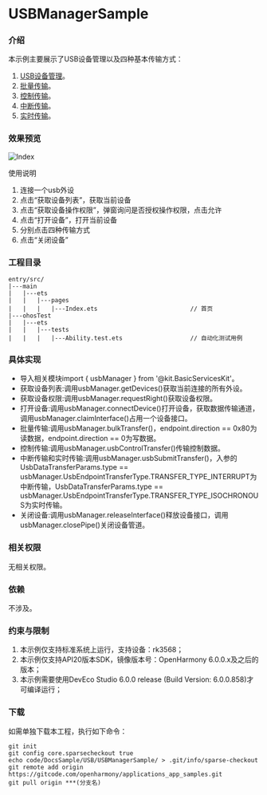 # USBManagerSample

### 介绍

本示例主要展示了USB设备管理以及四种基本传输方式：<br>
1. [USB设备管理](https://gitcode.com/openharmony/docs/blob/master/zh-cn/application-dev/basic-services/usb/usbManager/usbHost/deviceManager.md)。<br>
2. [批量传输](https://gitcode.com/openharmony/docs/blob/master/zh-cn/application-dev/basic-services/usb/usbManager/usbHost/bulkTransfer.md)。<br>
3. [控制传输](https://gitcode.com/openharmony/docs/blob/master/zh-cn/application-dev/basic-services/usb/usbManager/usbHost/controlTransfer.md)。<br>
4. [中断传输](https://gitcode.com/openharmony/docs/blob/master/zh-cn/application-dev/basic-services/usb/usbManager/usbHost/interruptTransfer.md)。<br>
5. [实时传输](https://gitcode.com/openharmony/docs/blob/master/zh-cn/application-dev/basic-services/usb/usbManager/usbHost/isochronousTransfer.md)。

### 效果预览
![Index](screenshots/usb.jpg) 

使用说明

1. 连接一个usb外设
2. 点击“获取设备列表”，获取当前设备
3. 点击“获取设备操作权限”，弹窗询问是否授权操作权限，点击允许
4. 点击“打开设备”，打开当前设备
5. 分别点击四种传输方式
6. 点击“关闭设备”

### 工程目录

```
entry/src/
|---main
|   |---ets
|   |   |---pages
|   |   |   |---Index.ets                          // 首页
|---ohosTest               
|   |---ets
|   |   |---tests
|   |   |   |---Ability.test.ets                   // 自动化测试用例
```

### 具体实现
* 导入相关模块import { usbManager } from '@kit.BasicServicesKit'。
* 获取设备列表:调用usbManager.getDevices()获取当前连接的所有外设。
* 获取设备权限:调用usbManager.requestRight()获取设备权限。
* 打开设备:调用usbManager.connectDevice()打开设备，获取数据传输通道，调用usbManager.claimInterface()占用一个设备接口。
* 批量传输:调用usbManager.bulkTransfer()，endpoint.direction == 0x80为读数据，endpoint.direction == 0为写数据。
* 控制传输:调用usbManager.usbControlTransfer()传输控制数据。
* 中断传输和实时传输:调用usbManager.usbSubmitTransfer()，入参的UsbDataTransferParams.type == usbManager.UsbEndpointTransferType.TRANSFER_TYPE_INTERRUPT为中断传输，UsbDataTransferParams.type == usbManager.UsbEndpointTransferType.TRANSFER_TYPE_ISOCHRONOUS为实时传输。
* 关闭设备:调用usbManager.releaseInterface()释放设备接口，调用usbManager.closePipe()关闭设备管道。

### 相关权限

无相关权限。

### 依赖

不涉及。

### 约束与限制

1. 本示例仅支持标准系统上运行，支持设备：rk3568；
2. 本示例仅支持API20版本SDK，镜像版本号：OpenHarmony 6.0.0.x及之后的版本；
3. 本示例需要使用DevEco Studio 6.0.0 release (Build Version: 6.0.0.858)才可编译运行；

### 下载

如需单独下载本工程，执行如下命令：

```
git init
git config core.sparsecheckout true
echo code/DocsSample/USB/USBManagerSample/ > .git/info/sparse-checkout
git remote add origin https://gitcode.com/openharmony/applications_app_samples.git
git pull origin ***(分支名)
```